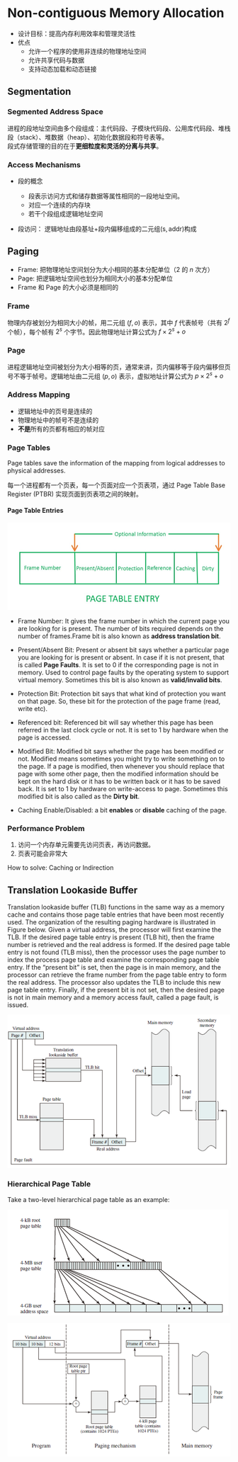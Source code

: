 # Non-contiguous Memory Allocation

* 设计目标：提高内存利用效率和管理灵活性
* 优点
  * 允许一个程序的使用非连续的物理地址空间
  * 允许共享代码与数据
  * 支持动态加载和动态链接

## Segmentation

### Segmented Address Space

进程的段地址空间由多个段组成：主代码段、子模块代码段、公用库代码段、堆栈段（stack）、堆数据（heap）、初始化数据段和符号表等。  
段式存储管理的目的在于**更细粒度和灵活的分离与共享**。  

### Access Mechanisms

* 段的概念

  * 段表示访问方式和储存数据等属性相同的一段地址空间。
  * 对应一个连续的内存块
  * 若干个段组成逻辑地址空间
* 段访问： 逻辑地址由段基址+段内偏移组成的二元组$(\mathrm{s}, \mathrm{addr})$构成

## Paging

* Frame: 把物理地址空间划分为大小相同的基本分配单位（2 的 $n$ 次方）
* Page: 把逻辑地址空间也划分为相同大小的基本分配单位
* Frame 和 Page 的大小必须是相同的

### Frame

物理内存被划分为相同大小的帧，用二元组 $(f, o)$ 表示，其中 $f$ 代表帧号（共有 $2^f$ 个帧），每个帧有 $2^s$ 个字节。因此物理地址计算公式为 $f \times 2^s+o$

### Page

进程逻辑地址空间被划分为大小相等的页，通常来讲，页内偏移等于段内偏移但页号不等于帧号。逻辑地址由二元组 $(p, o)$ 表示，虚拟地址计算公式为 $p \times 2^s + o$

### Address Mapping

* 逻辑地址中的页号是连续的
* 物理地址中的帧号不是连续的
* **不是**所有的页都有相应的帧对应

### Page Tables

Page tables save the information of the mapping from logical addresses to physical addresses.  

每一个进程都有一个页表，每一个页面对应一个页表项，通过 Page Table Base Register (PTBR) 实现页面到页表项之间的映射。

#### Page Table Entries

![Page Table Entry Information](./assets/page_table_entry_information.png)

* Frame Number: It gives the frame number in which the current page you are looking for is present. The number of bits required depends on the number of frames.Frame bit is also known as **address translation bit**.
* Present/Absent Bit: Present or absent bit says whether a particular page you are looking for is present or absent. In case if it is not present, that is called **Page Faults**. It is set to 0 if the corresponding page is not in memory. Used to control page faults by the operating system to support virtual memory. Sometimes this bit is also known as **valid/invalid bits**.
* Protection Bit: Protection bit says that what kind of protection you want on that page. So, these bit for the protection of the page frame (read, write etc).
* Referenced bit: Referenced bit will say whether this page has been referred in the last clock cycle or not. It is set to 1 by hardware when the page is accessed.

* Modified Bit: Modified bit says whether the page has been modified or not. Modified means sometimes you might try to write something on to the page. If a page is modified, then whenever you should replace that page with some other page, then the modified information should be kept on the hard disk or it has to be written back or it has to be saved back. It is set to 1 by hardware on write-access to page. Sometimes this modified bit is also called as the **Dirty bit**.
* Caching Enable/Disabled: a bit **enables** or **disable** caching of the page.

### Performance Problem

1. 访问一个内存单元需要先访问页表，再访问数据。
2. 页表可能会非常大  
  
How to solve: Caching or Indirection

## Translation Lookaside Buffer

Translation lookaside buffer (TLB) functions in the same way as a memory cache and contains those page table entries that have been most recently used. The organization of the resulting paging hardware is illustrated in Figure below. Given a virtual address, the processor will first examine the TLB. If the desired page table entry is present (TLB hit), then the frame number is retrieved and the real address is formed. If the desired page table entry is not found (TLB miss), then the processor uses the page number to index the process page table and examine the corresponding page table entry. If the “present bit” is set, then the page is in main memory, and the processor can retrieve the frame number from the page table entry to form the real address. The processor also updates the TLB to include this new page table entry. Finally, if the present bit is not set, then the desired page is not in main memory and a memory access fault, called a page fault, is issued.  

![Use of a Translation Lookaside Buffer](./assets/use_of_a_tlb.png)

### Hierarchical Page Table

Take a two-level hierarchical page table as an example:

![A Two-Level Hierarchical Page Table](./assets/a_two_level_hierarchical_page_table.png)  

![Address Translation in a Two-Level Paging System](./assets/address_translation_in_a_hierarchical_paging_system.png)
